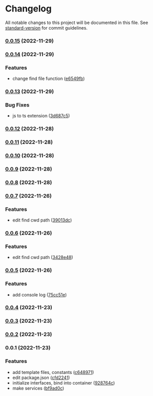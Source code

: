 # Changelog

All notable changes to this project will be documented in this file. See [standard-version](https://github.com/conventional-changelog/standard-version) for commit guidelines.

### [0.0.15](https://github.com/proggarapsody/cgapi/compare/v0.0.14...v0.0.15) (2022-11-29)

### [0.0.14](https://github.com/proggarapsody/cgapi/compare/v0.0.13...v0.0.14) (2022-11-29)


### Features

* change find file function ([e6549fb](https://github.com/proggarapsody/cgapi/commit/e6549fb89a029a7311783b1dc9f0cb3db8fb4cf1))

### [0.0.13](https://github.com/proggarapsody/cgapi/compare/v0.0.12...v0.0.13) (2022-11-29)


### Bug Fixes

* js to ts extension ([3d687c5](https://github.com/proggarapsody/cgapi/commit/3d687c57a12af086fe25e4a16bf8c7e63d0979bb))

### [0.0.12](https://github.com/proggarapsody/cgapi/compare/v0.0.11...v0.0.12) (2022-11-28)

### [0.0.11](https://github.com/proggarapsody/cgapi/compare/v0.0.10...v0.0.11) (2022-11-28)

### [0.0.10](https://github.com/proggarapsody/cgapi/compare/v0.0.9...v0.0.10) (2022-11-28)

### [0.0.9](https://github.com/proggarapsody/cgapi/compare/v0.0.8...v0.0.9) (2022-11-28)

### [0.0.8](https://github.com/proggarapsody/cgapi/compare/v0.0.7...v0.0.8) (2022-11-28)

### [0.0.7](https://github.com/proggarapsody/cgapi/compare/v0.0.6...v0.0.7) (2022-11-26)


### Features

* edit find cwd path ([39013dc](https://github.com/proggarapsody/cgapi/commit/39013dca7d8747607b0e39993d914956e90e9e55))

### [0.0.6](https://github.com/proggarapsody/cgapi/compare/v0.0.5...v0.0.6) (2022-11-26)


### Features

* edit find cwd path ([3428e48](https://github.com/proggarapsody/cgapi/commit/3428e4811bc5afcbf4d460ba468e0349389820e8))

### [0.0.5](https://github.com/proggarapsody/cgapi/compare/v0.0.4...v0.0.5) (2022-11-26)


### Features

* add console log ([75cc51e](https://github.com/proggarapsody/cgapi/commit/75cc51ee76a2783fdaee6005e610bd9ee453ca82))

### [0.0.4](https://github.com/proggarapsody/cgapi/compare/v0.0.3...v0.0.4) (2022-11-23)

### [0.0.3](https://github.com/proggarapsody/cgapi/compare/v0.0.2...v0.0.3) (2022-11-23)

### [0.0.2](https://github.com/proggarapsody/cgapi/compare/v0.0.1...v0.0.2) (2022-11-23)

### 0.0.1 (2022-11-23)


### Features

* add template files, constants ([c648971](https://github.com/proggarapsody/cgapi/commit/c648971d6329071d8e1c3f92f69bf859442dc4ee))
* edit package.json ([cfd2241](https://github.com/proggarapsody/cgapi/commit/cfd2241940cae31c1e35324bbfe335044412a3c4))
* initialize interfaces, bind into container ([928764c](https://github.com/proggarapsody/cgapi/commit/928764cb36a28945fd145fc63b1f7afd87e2790a))
* make services ([bf9ad0c](https://github.com/proggarapsody/cgapi/commit/bf9ad0c304d9a3d3c8afebf57132717f52c4f7e0))

